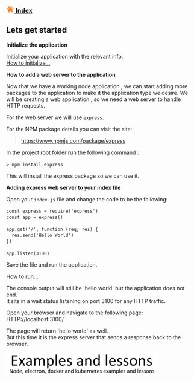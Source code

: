 ### [![Index](https://github.com/Roche-Olivier/help.windows10.nodejs.basics/blob/master/_content/_images/home.png "Index") Index](https://github.com/Roche-Olivier/help.windows10.nodejs.express.website)

## Lets get started

**Initialize the application**

Initialize your application with the relevant info.<br>
[How to initialize...](https://github.com/Roche-Olivier/help.windows10.nodejs.basics/blob/master/_content/_pages/start.initialize.md)

**How to add a web server to the application**

Now that we have a working node application , we can start adding more packages to the application to make it the application type we desire. We will be creating a web application , so we need a web server to handle HTTP requests.


For the web server we will use `express`.


For the NPM package details you can visit the site:

> https://www.npmjs.com/package/express


In the project root folder run the following command  : 

`> npm install express`

This will install the express package so we can use it.


**Adding express web server to your index file**


Open your `index.js` file and change the code to be the following:
```
const express = require('express')
const app = express()
 
app.get('/', function (req, res) {
  res.send('Hello World')
})
 
app.listen(3100)
```

Save the file and run the application.

[How to run...](https://github.com/Roche-Olivier/help.windows10.nodejs.basics/blob/master/_content/_pages/start.running.md)

The console output will still be 'hello world' but the application does not end.<br/>
It sits in a wait status listening on port 3100 for any HTTP traffic.

Open your browser and navigate to the following page: HTTP://localhost:3100/

The page will return 'hello world' as well.<br>
But this time it is the express server that sends a response back to the browser.

![Examples and lessons](https://github.com/Roche-Olivier/help.windows10.nodejs.basics/blob/master/_content/_images/footer.png "Examples and lessons")



